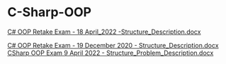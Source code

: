 # C-Sharp-OOP

[C# OOP Retake Exam - 18 April_2022 -Structure_Description.docx](https://github.com/VasilLozev/C-Sharp-OOP/files/9079636/C.OOP.Retake.Exam.-.18.April_2022.-Structure_Description.docx)


[C# OOP Retake Exam - 19 December 2020 - Structure_Description.docx](https://github.com/VasilLozev/C-Sharp-OOP/files/9079637/C.OOP.Retake.Exam.-.19.December.2020.-.Structure_Description.docx)
[CSharp OOP Exam 9 April 2022 - Structure_Problem_Description.docx](https://github.com/VasilLozev/C-Sharp-OOP/files/10253899/CSharp.OOP.Exam.9.April.2022.-.Structure_Problem_Description.docx)


